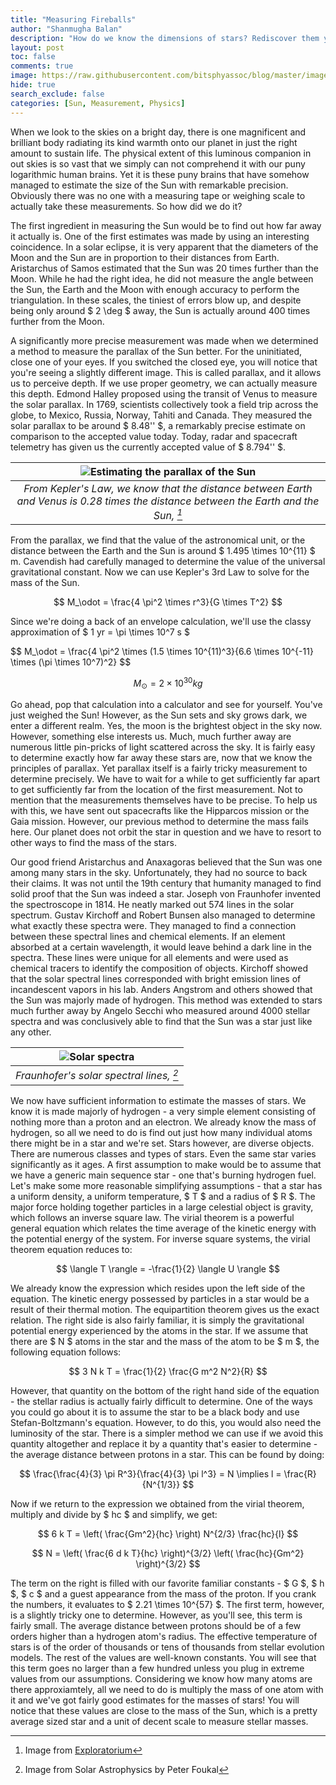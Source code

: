 ```yaml
---
title: "Measuring Fireballs"
author: "Shanmugha Balan"
description: "How do we know the dimensions of stars? Rediscover them yourself using simple physics."
layout: post
toc: false
comments: true
image: https://raw.githubusercontent.com/bitsphyassoc/blog/master/images/blog/1-remarkable/image5.png
hide: true
search_exclude: false
categories: [Sun, Measurement, Physics]
---
```



When we look to the skies on a bright day, there is one magnificent and brilliant body radiating its kind warmth onto our planet in just the right amount to sustain life. The physical extent of this luminous companion in out skies is so vast that we simply can not comprehend it with our puny logarithmic human brains. Yet it is these puny brains that have somehow managed to estimate the size of the Sun with remarkable precision. Obviously there was no one with a measuring tape or weighing scale to actually take these measurements. So how did we do it?

The first ingredient in measuring the Sun would be to find out how far away it actually is. One of the first estimates was made by using an interesting coincidence. In a solar eclipse, it is very apparent that the diameters of the Moon and the Sun are in proportion to their distances from Earth. Aristarchus of Samos estimated that the Sun was 20 times further than the Moon. While he had the right idea, he did not measure the angle between the Sun, the Earth and the Moon with enough accuracy to perform the triangulation. In these scales, the tiniest of errors blow up, and despite being only around $ 2 \deg $ away, the Sun is actually around 400 times further from the Moon.

A significantly more precise measurement was made when we determined a method to measure the parallax of the Sun better. For the uninitiated, close one of your eyes. If you switched the closed eye, you will notice that you're seeing a slightly different image. This is called parallax, and it allows us to perceive depth. If we use proper geometry, we can actually measure this depth. Edmond Halley proposed using the transit of Venus to measure the solar parallax. In 1769, scientists collectively took a field trip across the globe, to Mexico, Russia, Norway, Tahiti and Canada. They measured the solar parallax to be around $ 8.48'' $, a remarkably precise estimate on comparison to the accepted value today. Today, radar and spacecraft telemetry has given us the currently accepted value of $ 8.794'' $. 

|![Estimating the parallax of the Sun](https://raw.githubusercontent.com/bitsphyassoc/blog/master/images/blog/7-fireball/image1.png) | 
|:--:| 
| *From Kepler's Law, we know that the distance between Earth and Venus is 0.28 times the distance between the Earth and the Sun, [^1]* |

From the parallax, we find that the value of the astronomical unit, or the distance between the Earth and the Sun is around $ 1.495 \times 10^{11} $ m. Cavendish had carefully managed to determine the value of the universal gravitational constant. Now we can use Kepler's 3rd Law to solve for the mass of the Sun.

$$ M_\odot = \frac{4 \pi^2 \times r^3}{G \times T^2} $$

Since we're doing a back of an envelope calculation, we'll use the classy approximation of $ 1 yr = \pi \times 10^7 s $

$$ M_\odot = \frac{4 \pi^2 \times (1.5 \times 10^{11)^3}{6.6 \times 10^{-11} \times (\pi \times 10^7)^2} $$

$$ M_\odot = 2 \times 10^{30} kg$$

Go ahead, pop that calculation into a calculator and see for yourself. You've just weighed the Sun! However, as the Sun sets and sky grows dark, we enter a different realm. Yes, the moon is the brightest object in the sky now. However, something else interests us. Much, much further away are numerous little pin-pricks of light scattered across the sky. It is fairly easy to determine exactly how far away these stars are, now that we know the principles of parallax. Yet parallax itself is a fairly tricky measurement to determine precisely. We have to wait for a while to get sufficiently far apart to get sufficiently far from the location of the first measurement. Not to mention that the measurements themselves have to be precise. To help us with this, we have sent out spacecrafts like the Hipparcos mission or the Gaia mission. However, our previous method to determine the mass fails here. Our planet does not orbit the star in question and we have to resort to other ways to find the mass of the stars. 

Our good friend Aristarchus and Anaxagoras believed that the Sun was one among many stars in the sky. Unfortunately, they had no source to back their claims. It was not until the 19th century that humanity managed to find solid proof that the Sun was indeed a star. Joseph von Fraunhofer invented the spectroscope in 1814. He neatly marked out 574 lines in the solar spectrum. Gustav Kirchoff and Robert Bunsen also managed to determine what exactly these spectra were. They managed to find a connection between these spectral lines and chemical elements. If an element absorbed at a certain wavelength, it would leave behind a dark line in the spectra. These lines were unique for all elements and were used as chemical tracers to identify the composition of objects. Kirchoff showed that the solar spectral lines corresponded with bright emission lines of incandescent vapors in his lab. Anders Angstrom and others showed that the Sun was majorly made of hydrogen. This method was extended to stars much further away by Angelo Secchi who measured around 4000 stellar spectra and was conclusively able to find that the Sun was a star just like any other. 

|![Solar spectra](https://raw.githubusercontent.com/bitsphyassoc/blog/master/images/blog/7-fireball/image2.png) | 
|:--:| 
| *Fraunhofer's solar spectral lines, [^2]* |

We now have sufficient information to estimate the masses of stars. We know it is made majorly of hydrogen - a very simple element consisting of nothing more than a proton and an electron. We already know the mass of hydrogen, so all we need to do is find out just how many individual atoms there might be in a star and we're set. Stars however, are diverse objects. There are numerous classes and types of stars. Even the same star varies significantly as it ages. A first assumption to make would be to assume that we have a generic main sequence star - one that's burning hydrogen fuel. Let's make some more reasonable simplifying assumptions - that a star has a uniform density, a uniform temperature, $ T $ and a radius of $ R $. The major force holding together particles in a large celestial object is gravity, which follows an inverse square law. The virial theorem is a powerful general equation which relates the time average of the kinetic energy with the potential energy of the system. For inverse square systems, the virial theorem equation reduces to:

$$ \langle T \rangle = -\frac{1}{2} \langle U \rangle $$

We already know the expression which resides upon the left side of the equation. The kinetic energy possessed by particles in a star would be a result of their thermal motion. The equipartition theorem gives us the exact relation. The right side is also fairly familiar, it is simply the gravitational potential energy experienced by the atoms in the star. If we assume that there are $ N $ atoms in the star and the mass of the atom to be $ m $, the following equation follows:

$$ 3 N k T = \frac{1}{2} \frac{G m^2 N^2}{R} $$

However, that quantity on the bottom of the right hand side of the equation - the stellar radius is actually fairly difficult to determine. One of the ways you could go about it is to assume the star to be a black body and use Stefan-Boltzmann's equation. However, to do this, you would also need the luminosity of the star. There is a simpler method we can use if we avoid this quantity altogether and replace it by a quantity that's easier to determine - the average distance between protons in a star. This can be found by doing:

$$ \frac{\frac{4}{3} \pi R^3}{\frac{4}{3} \pi l^3} = N \implies l = \frac{R}{N^{1/3}} $$

Now if we return to the expression we obtained from the virial theorem, multiply and divide by $ hc $ and simplify, we get:

$$ 6 k T = \left( \frac{Gm^2}{hc} \right) N^{2/3} \frac{hc}{l} $$

$$ N = \left( \frac{6 d k T}{hc} \right)^{3/2} \left( \frac{hc}{Gm^2} \right)^{3/2}  $$

The term on the right is filled with our favorite familiar constants - $ G $, $ h $, $ c $ and a guest appearance from the mass of the proton. If you crank the numbers, it evaluates to $ 2.21 \times 10^{57} $. The first term, however, is a slightly tricky one to determine. However, as you'll see, this term is fairly small. The average distance between protons should be of a few orders higher than a hydrogen atom's radius. The effective temperature of stars is of the order of thousands or tens of thousands from stellar evolution models. The rest of the values are well-known constants. You will see that this term goes no larger than a few hundred unless you plug in extreme values from our assumptions. Considering we know how many atoms are there approxiamtely, all we need to do is multiply the mass of one atom with it and we've got fairly good estimates for the masses of stars! You will notice that these values are close to the mass of the Sun, which is a pretty average sized star and a unit of decent scale to measure stellar masses.


[^1]: Image from [Exploratorium](https://www.exploratorium.edu/venus/question4.html)
[^2]: Image from Solar Astrophysics by Peter Foukal